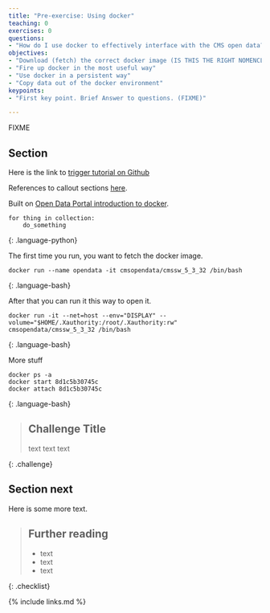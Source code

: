 ```yaml
---
title: "Pre-exercise: Using docker"
teaching: 0
exercises: 0
questions:
- "How do I use docker to effectively interface with the CMS open data?"
objectives:
- "Download (fetch) the correct docker image (IS THIS THE RIGHT NOMENCLATURE?)"
- "Fire up docker in the most useful way"
- "Use docker in a persistent way"
- "Copy data out of the docker environment"
keypoints:
- "First key point. Brief Answer to questions. (FIXME)"

---
```

FIXME
## Section 

Here is the link to [trigger tutorial on Github](https://github.com/cms-legacydata-analyses/TriggerInfoTool)

References to callout sections [here](https://carpentries.github.io/lesson-example/04-formatting/index.html).

Built on [Open Data Portal introduction to docker](http://opendata.cern.ch/docs/cms-guide-docker).


~~~
for thing in collection:
    do_something
~~~
{: .language-python}

The first time you run, you want to fetch the docker image.
~~~
docker run --name opendata -it cmsopendata/cmssw_5_3_32 /bin/bash
~~~
{: .language-bash}

After that you can run it this way to open it. 
~~~
docker run -it --net=host --env="DISPLAY" --volume="$HOME/.Xauthority:/root/.Xauthority:rw" cmsopendata/cmssw_5_3_32 /bin/bash
~~~
{: .language-bash}

More stuff
~~~
docker ps -a
docker start 8d1c5b30745c
docker attach 8d1c5b30745c
~~~
{: .language-bash}


> ## Challenge Title
>
> text
> text
> text
>
{: .challenge}

## Section next

Here is some more text.

> ## Further reading
>
> * text
> * text
> * text
>
{: .checklist}

{% include links.md %}


